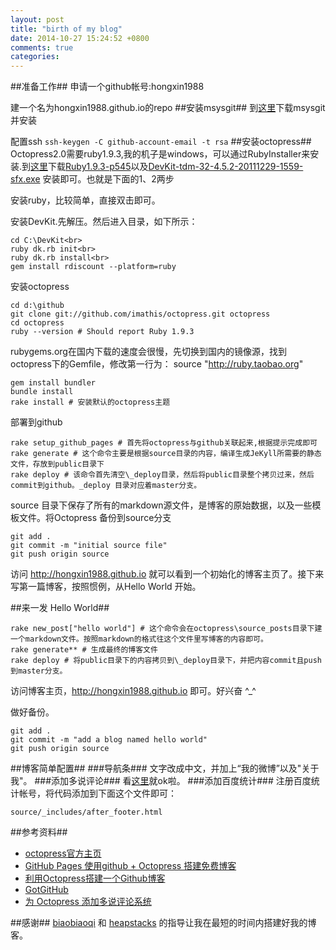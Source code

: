 ```yaml
---
layout: post
title: "birth of my blog"
date: 2014-10-27 15:24:52 +0800
comments: true
categories: 
---
```


##准备工作##
申请一个github帐号:hongxin1988

建一个名为hongxin1988.github.io的repo
##安装msysgit##
到[这里](http://msysgit.github.io/)下载msysgit并安装

配置ssh
	```
		ssh-keygen -C github-account-email -t rsa
	```
##安装octopress##
Octopress2.0需要ruby1.9.3,我的机子是windows，可以通过RubyInstaller来安装.到[这里](http://rubyinstaller.org/downloads/)下载[Ruby1.9.3-p545](http://dl.bintray.com/oneclick/rubyinstaller/ruby-1.9.3-p545-i386-mingw32.7z?direct)以及[DevKit-tdm-32-4.5.2-20111229-1559-sfx.exe](https://github.com/downloads/oneclick/rubyinstaller/DevKit-tdm-32-4.5.2-20111229-1559-sfx.exe) 安装即可。也就是下面的1、2两步
<!--more-->
安装ruby，比较简单，直接双击即可。

安装DevKit.先解压。然后进入目录，如下所示：

	cd C:\DevKit<br>
	ruby dk.rb init<br>
	ruby dk.rb install<br>
	gem install rdiscount --platform=ruby

安装octopress

	cd d:\github
	git clone git://github.com/imathis/octopress.git octopress
	cd octopress
	ruby --version # Should report Ruby 1.9.3
rubygems.org在国内下载的速度会很慢，先切换到国内的镜像源，找到octopress下的Gemfile，修改第一行为： source "http://ruby.taobao.org"

	gem install bundler
	bundle install
	rake install # 安装默认的octopress主题

部署到github
 
	rake setup_github_pages # 首先将octopress与github关联起来,根据提示完成即可
	rake generate # 这个命令主要是根据source目录的内容，编译生成JeKyll所需要的静态文件，存放到public目录下
	rake deploy # 该命令首先清空\_deploy目录，然后将public目录整个拷贝过来，然后commit到github。_deploy 目录对应着master分支。

source 目录下保存了所有的markdown源文件，是博客的原始数据，以及一些模板文件。将Octopress 备份到source分支

	git add .
	git commit -m "initial source file"
	git push origin source

访问 http://hongxin1988.github.io 就可以看到一个初始化的博客主页了。接下来写第一篇博客，按照惯例，从Hello World 开始。

##来一发 Hello World##

	rake new_post["hello world"] # 这个命令会在octopress\source_posts目录下建一个markdown文件。按照markdown的格式往这个文件里写博客的内容即可。
	rake generate** # 生成最终的博客文件
	rake deploy # 将public目录下的内容拷贝到\_deploy目录下，并把内容commit且push到master分支。
访问博客主页，http://hongxin1988.github.io 即可。好兴奋  ^_^

做好备份。
	
	git add .
	git commit -m "add a blog named hello world"
	git push origin source

##博客简单配置##
###导航条###
文字改成中文，并加上“我的微博”以及"关于我"。
###添加多说评论###
看[这里](http://havee.me/internet/2013-02/add-duoshuo-commemt-system-into-octopress.html)就ok啦。
###添加百度统计###
注册百度统计帐号，将代码添加到下面这个文件即可：

	source/_includes/after_footer.html


##参考资料##
 - [octopress官方主页](http://octopress.org/docs/deploying/github/)
 - [GitHub Pages 使用github + Octopress 搭建免费博客](http://linglong117.blog.163.com/blog/static/27714547201332895056387/)
 - [利用Octopress搭建一个Github博客](http://beyondvincent.com/blog/2013/08/03/108-creating-a-github-blog-using-octopress/)
 - [GotGitHub](http://www.worldhello.net/gotgithub/03-project-hosting/050-homepage.html)
 - [为 Octopress 添加多说评论系统](http://havee.me/internet/2013-02/add-duoshuo-commemt-system-into-octopress.html)

##感谢##
 [biaobiaoqi](http://biaobiaoqi.me) 和 [heapstacks](http://heapstacks.com) 的指导让我在最短的时间内搭建好我的博客。 
